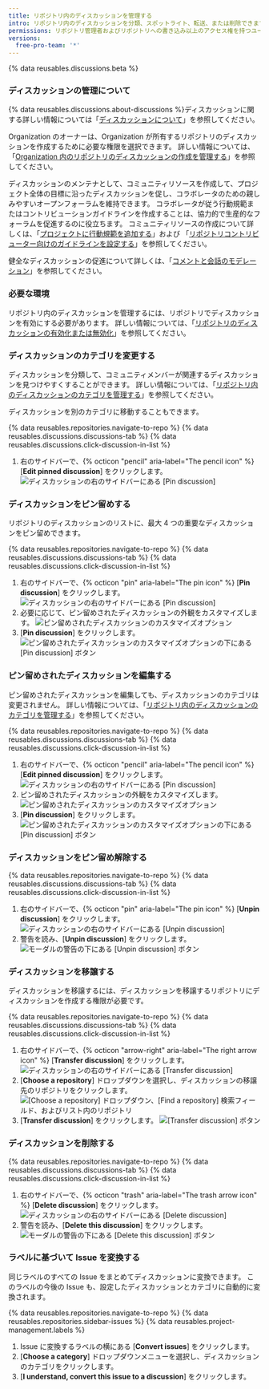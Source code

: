 ```yaml
---
title: リポジトリ内のディスカッションを管理する
intro: リポジトリ内のディスカッションを分類、スポットライト、転送、または削除できます。
permissions: リポジトリ管理者およびリポジトリへの書き込み以上のアクセス権を持つユーザは、リポジトリ内のディスカッションを管理できます。
versions:
  free-pro-team: '*'
---
```


{% data reusables.discussions.beta %}

### ディスカッションの管理について

{% data reusables.discussions.about-discussions %}ディスカッションに関する詳しい情報については「[ディスカッションについて](/discussions/collaborating-with-your-community-using-discussions/about-discussions)」を参照してください。

Organization のオーナーは、Organization が所有するリポジトリのディスカッションを作成するために必要な権限を選択できます。 詳しい情報については、「[Organization 内のリポジトリのディスカッションの作成を管理する](/github/setting-up-and-managing-organizations-and-teams/managing-discussion-creation-for-repositories-in-your-organization)」を参照してください。

ディスカッションのメンテナとして、コミュニティリソースを作成して、プロジェクト全体の目標に沿ったディスカッションを促し、コラボレータのための親しみやすいオープンフォーラムを維持できます。 コラボレータが従う行動規範またはコントリビューションガイドラインを作成することは、協力的で生産的なフォーラムを促進するのに役立ちます。 コミュニティリソースの作成について詳しくは、「[プロジェクトに行動規範を追加する](/communities/setting-up-your-project-for-healthy-contributions/adding-a-code-of-conduct-to-your-project)」および 「[リポジトリコントリビューター向けのガイドラインを設定する](/communities/setting-up-your-project-for-healthy-contributions/setting-guidelines-for-repository-contributors)」を参照してください。

健全なディスカッションの促進について詳しくは、「[コメントと会話のモデレーション](/communities/moderating-comments-and-conversations)」を参照してください。

### 必要な環境

リポジトリ内のディスカッションを管理するには、リポジトリでディスカッションを有効にする必要があります。 詳しい情報については、「[リポジトリのディスカッションの有効化または無効化](/github/administering-a-repository/enabling-or-disabling-github-discussions-for-a-repository)」を参照してください。

### ディスカッションのカテゴリを変更する

ディスカッションを分類して、コミュニティメンバーが関連するディスカッションを見つけやすくすることができます。 詳しい情報については、「[リポジトリ内のディスカッションのカテゴリを管理する](/discussions/managing-discussions-for-your-community/managing-categories-for-discussions-in-your-repository)」を参照してください。

ディスカッションを別のカテゴリに移動することもできます。

{% data reusables.repositories.navigate-to-repo %}
{% data reusables.discussions.discussions-tab %}
{% data reusables.discussions.click-discussion-in-list %}
1. 右のサイドバーで、{% octicon "pencil" aria-label="The pencil icon" %} [**Edit pinned discussion**] をクリックします。 ![ディスカッションの右のサイドバーにある [Pin discussion]](/assets/images/help/discussions/click-edit-pinned-discussion.png)

### ディスカッションをピン留めする

リポジトリのディスカッションのリストに、最大 4 つの重要なディスカッションをピン留めできます。

{% data reusables.repositories.navigate-to-repo %}
{% data reusables.discussions.discussions-tab %}
{% data reusables.discussions.click-discussion-in-list %}
1. 右のサイドバーで、{% octicon "pin" aria-label="The pin icon" %} [**Pin discussion**] をクリックします。 ![ディスカッションの右のサイドバーにある [Pin discussion]](/assets/images/help/discussions/click-pin-discussion.png)
1. 必要に応じて、ピン留めされたディスカッションの外観をカスタマイズします。 ![ピン留めされたディスカッションのカスタマイズオプション](/assets/images/help/discussions/customize-pinned-discussion.png)
1. [**Pin discussion**] をクリックします。 ![ピン留めされたディスカッションのカスタマイズオプションの下にある [Pin discussion] ボタン](/assets/images/help/discussions/click-pin-discussion-button.png)

### ピン留めされたディスカッションを編集する

ピン留めされたディスカッションを編集しても、ディスカッションのカテゴリは変更されません。 詳しい情報については、「[リポジトリ内のディスカッションのカテゴリを管理する](/discussions/managing-discussions-for-your-community/managing-categories-for-discussions-in-your-repository)」を参照してください。

{% data reusables.repositories.navigate-to-repo %}
{% data reusables.discussions.discussions-tab %}
{% data reusables.discussions.click-discussion-in-list %}
1. 右のサイドバーで、{% octicon "pencil" aria-label="The pencil icon" %} [**Edit pinned discussion**] をクリックします。 ![ディスカッションの右のサイドバーにある [Pin discussion]](/assets/images/help/discussions/click-edit-pinned-discussion.png)
1. ピン留めされたディスカッションの外観をカスタマイズします。 ![ピン留めされたディスカッションのカスタマイズオプション](/assets/images/help/discussions/customize-pinned-discussion.png)
1. [**Pin discussion**] をクリックします。 ![ピン留めされたディスカッションのカスタマイズオプションの下にある [Pin discussion] ボタン](/assets/images/help/discussions/click-pin-discussion-button.png)

### ディスカッションをピン留め解除する

{% data reusables.repositories.navigate-to-repo %}
{% data reusables.discussions.discussions-tab %}
{% data reusables.discussions.click-discussion-in-list %}
1. 右のサイドバーで、{% octicon "pin" aria-label="The pin icon" %} [**Unpin discussion**] をクリックします。 ![ディスカッションの右のサイドバーにある [Unpin discussion]](/assets/images/help/discussions/click-unpin-discussion.png)
1. 警告を読み、[**Unpin discussion**] をクリックします。 ![モーダルの警告の下にある [Unpin discussion] ボタン](/assets/images/help/discussions/click-unpin-discussion-button.png)

### ディスカッションを移譲する

ディスカッションを移譲するには、ディスカッションを移譲するリポジトリにディスカッションを作成する権限が必要です。

{% data reusables.repositories.navigate-to-repo %}
{% data reusables.discussions.discussions-tab %}
{% data reusables.discussions.click-discussion-in-list %}
1. 右のサイドバーで、{% octicon "arrow-right" aria-label="The right arrow icon" %} [**Transfer discussion**] をクリックします。 ![ディスカッションの右のサイドバーにある [Transfer discussion]](/assets/images/help/discussions/click-transfer-discussion.png)
1. [**Choose a repository**] ドロップダウンを選択し、ディスカッションの移譲先のリポジトリをクリックします。 ![[Choose a repository] ドロップダウン、[Find a repository] 検索フィールド、およびリスト内のリポジトリ](/assets/images/help/discussions/use-choose-a-repository-drop-down.png)
1. [**Transfer discussion**] をクリックします。 ![[Transfer discussion] ボタン](/assets/images/help/discussions/click-transfer-discussion-button.png)

### ディスカッションを削除する

{% data reusables.repositories.navigate-to-repo %}
{% data reusables.discussions.discussions-tab %}
{% data reusables.discussions.click-discussion-in-list %}
1. 右のサイドバーで、{% octicon "trash" aria-label="The trash arrow icon" %} [**Delete discussion**] をクリックします。 ![ディスカッションの右のサイドバーにある [Delete discussion]](/assets/images/help/discussions/click-delete-discussion.png)
1. 警告を読み、[**Delete this discussion**] をクリックします。 ![モーダルの警告の下にある [Delete this discussion] ボタン](/assets/images/help/discussions/click-delete-this-discussion-button.png)

### ラベルに基づいて Issue を変換する

同じラベルのすべての Issue をまとめてディスカッションに変換できます。 このラベルの今後の Issue も、設定したディスカッションとカテゴリに自動的に変換されます。

{% data reusables.repositories.navigate-to-repo %}
{% data reusables.repositories.sidebar-issues %}
{% data reusables.project-management.labels %}
1. Issue に変換するラベルの横にある [**Convert issues**] をクリックします。
1. [**Choose a category**] ドロップダウンメニューを選択し、ディスカッションのカテゴリをクリックします。
1. [**I understand, convert this issue to a discussion**] をクリックします。
